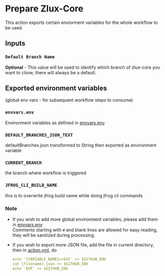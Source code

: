 
# Prepare Zlux-Core 

This action exports certain enviorment variables for the whole workflow to be used.

## Inputs

### `Default Branch Name`

**Optional** - This value will be used to identify which branch of zlux-core you want to clone, there will always be a default.

## Exported environment variables

(global env vars - for subsequent workflow steps to consume)

### `envvars.env`

Environment variables as defined in [envvars.env](./envvars.env)

### `DEFAULT_BRANCHES_JSON_TEXT`

defaultBranches.json transformed to String then exported as environment variable

### `CURRENT_BRANCH`

the branch where workflow is triggered

### `JFROG_CLI_BUILD_NAME`

this is to overwrite jfrog build name while doing jfrog cli commands


### Note

- If you wish to add more global environment variables, please add them in [envvars.env](./envvars.env)\
  Comments starting with `#` and blank lines are allowed for easy reading, they will be sanitized during processing.
- If you wish to export more JSON file, add the file in current directory, then in [action.yml](./action.yml), do

  ```yaml
  echo '{VARIABLE_NAME}<<EOF' >> $GITHUB_ENV
  cat {filename}.json >> $GITHUB_ENV
  echo 'EOF' >> $GITHUB_ENV
  ```